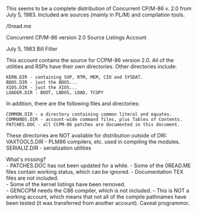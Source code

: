 This seems to be a complete distribution of Concurrent CP/M-86 v. 2.0 from July 5, 1983. Included are sources (mainly in PL/M) and compilation tools.

/0read.me

Concurrent CP/M-86   version 2.0  Source Listings Account

July 5, 1983   Bill Fitler

This account contains the source for CCPM-86 version 2.0.  All of the
utilities and RSPs have their own directories.  Other directories include:

	KERN.DIR - containing SUP, RTM, MEM, CIO and SYSDAT.
	BDOS.DIR - just the BDOS...
	XIOS.DIR - just the XIOS...
	LOADER.DIR - BOOT, LBDOS, LOAD, TCOPY

In addition, there are the following files and directories:

	COMMON.DIR - a directory containing common literal and equates.
	COMMANDS.DIR - account-wide command files, plus Tables of Contents.
	PATCHES.DOC - all CCPM-86 patches are documented in this document.

These directories are NOT available for distribution outside of DRI:
	VAXTOOLS.DIR - PLM86 compilers, etc. used in compiling the modules.
	SERIALIZ.DIR - serialization utilities

What's missing?  
	- PATCHES.DOC has not been updated for a while.
	- Some of the 0READ.ME files contain working status, which can be
	ignored.
	- Documentation TEX files are not included.  
	- Some of the kernel listings have been removed.  
	- GENCCPM needs the C86 compiler, which is not included.
	- This is NOT a working account, which means that not all of the
	compile pathnames have been tested (it was transferred from another 
	account).  Caveat programmor.
